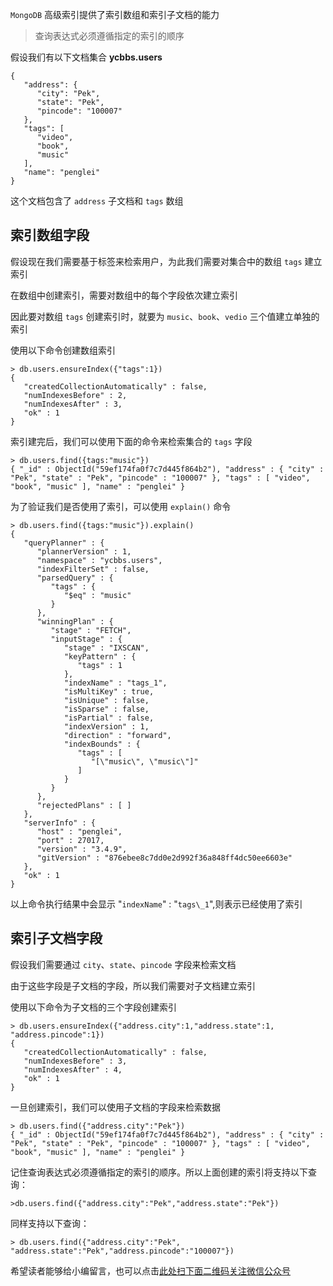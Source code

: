 `MongoDB` 高级索引提供了索引数组和索引子文档的能力

> 查询表达式必须遵循指定的索引的顺序

假设我们有以下文档集合 **ycbbs.users**

```
{
   "address": {
      "city": "Pek",
      "state": "Pek",
      "pincode": "100007"
   },
   "tags": [
      "video",
      "book",
      "music"
   ],
   "name": "penglei"
}
```

这个文档包含了 `address` 子文档和 `tags` 数组

## 索引数组字段 ##

假设现在我们需要基于标签来检索用户，为此我们需要对集合中的数组 `tags` 建立索引

在数组中创建索引，需要对数组中的每个字段依次建立索引

因此要对数组 `tags` 创建索引时，就要为 `music`、`book`、`vedio` 三个值建立单独的索引

使用以下命令创建数组索引

```
> db.users.ensureIndex({"tags":1})
{
   "createdCollectionAutomatically" : false,
   "numIndexesBefore" : 2,
   "numIndexesAfter" : 3,
   "ok" : 1
}
```

索引建完后，我们可以使用下面的命令来检索集合的 `tags` 字段

```
> db.users.find({tags:"music"})
{ "_id" : ObjectId("59ef174fa0f7c7d445f864b2"), "address" : { "city" : "Pek", "state" : "Pek", "pincode" : "100007" }, "tags" : [ "video", "book", "music" ], "name" : "penglei" }
```

为了验证我们是否使用了索引，可以使用 `explain()` 命令

```
> db.users.find({tags:"music"}).explain()
{
   "queryPlanner" : {
      "plannerVersion" : 1,
      "namespace" : "ycbbs.users",
      "indexFilterSet" : false,
      "parsedQuery" : {
         "tags" : {
            "$eq" : "music"
         }
      },
      "winningPlan" : {
         "stage" : "FETCH",
         "inputStage" : {
            "stage" : "IXSCAN",
            "keyPattern" : {
               "tags" : 1
            },
            "indexName" : "tags_1",
            "isMultiKey" : true,
            "isUnique" : false,
            "isSparse" : false,
            "isPartial" : false,
            "indexVersion" : 1,
            "direction" : "forward",
            "indexBounds" : {
               "tags" : [
                  "[\"music\", \"music\"]"
               ]
            }
         }
      },
      "rejectedPlans" : [ ]
   },
   "serverInfo" : {
      "host" : "penglei",
      "port" : 27017,
      "version" : "3.4.9",
      "gitVersion" : "876ebee8c7dd0e2d992f36a848ff4dc50ee6603e"
   },
   "ok" : 1
}
```

以上命令执行结果中会显示 "`indexName`" : "`tags\_1`",则表示已经使用了索引

## 索引子文档字段 ##

假设我们需要通过 `city`、`state`、`pincode` 字段来检索文档

由于这些字段是子文档的字段，所以我们需要对子文档建立索引

使用以下命令为子文档的三个字段创建索引

```
> db.users.ensureIndex({"address.city":1,"address.state":1, "address.pincode":1})
{
   "createdCollectionAutomatically" : false,
   "numIndexesBefore" : 3,
   "numIndexesAfter" : 4,
   "ok" : 1
}
```

一旦创建索引，我们可以使用子文档的字段来检索数据

```
> db.users.find({"address.city":"Pek"})
{ "_id" : ObjectId("59ef174fa0f7c7d445f864b2"), "address" : { "city" : "Pek", "state" : "Pek", "pincode" : "100007" }, "tags" : [ "video", "book", "music" ], "name" : "penglei" }
```

记住查询表达式必须遵循指定的索引的顺序。所以上面创建的索引将支持以下查询：

```
>db.users.find({"address.city":"Pek","address.state":"Pek"})
```

同样支持以下查询：

```
> db.users.find({"address.city":"Pek", "address.state":"Pek","address.pincode":"100007"})
```

希望读者能够给小编留言，也可以点击[此处扫下面二维码关注微信公众号](https://www.ycbbs.vip/?p=28 "此处扫下面二维码关注微信公众号")
